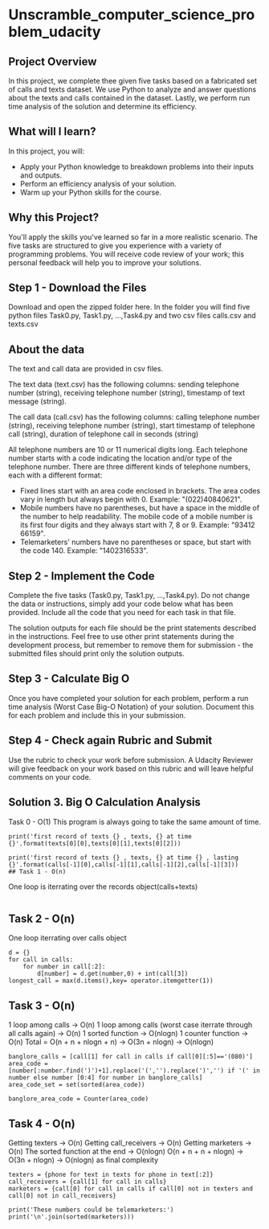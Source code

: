 # Unscramble_computer_science_problem_udacity

## Project Overview
In this project, we complete thee given five tasks based on a fabricated set of calls and texts dataset. 
We use Python to analyze and answer questions about the texts and calls contained in the dataset. Lastly, we 
perform run time analysis of the solution and determine its efficiency.

## What will I learn?
In this project, you will:

- Apply your Python knowledge to breakdown problems into their inputs and outputs.
- Perform an efficiency analysis of your solution.
- Warm up your Python skills for the course.

## Why this Project?
You'll apply the skills you've learned so far in a more realistic scenario. The five tasks are structured to give you 
experience with a variety of programming problems. You will receive code review of your work; this personal feedback 
will help you to improve your solutions.

## Step 1 - Download the Files
Download and open the zipped folder here. In the folder you will find five python files Task0.py, Task1.py, ...,Task4.py 
and two csv files calls.csv and texts.csv

## About the data
The text and call data are provided in csv files.

The text data (text.csv) has the following columns: sending telephone number (string), 
receiving telephone number (string), timestamp of text message (string).

The call data (call.csv) has the following columns: calling telephone number (string), 
receiving telephone number (string), start timestamp of telephone call (string), 
duration of telephone call in seconds (string)

All telephone numbers are 10 or 11 numerical digits long. Each telephone number starts with a code indicating the 
location and/or type of the telephone number. There are three different kinds of telephone numbers, 
each with a different format:

- Fixed lines start with an area code enclosed in brackets. The area codes vary in length but always begin with 0. 
Example: "(022)40840621".
- Mobile numbers have no parentheses, but have a space in the middle of the number to help readability. 
The mobile code of a mobile number is its first four digits and they always start with 7, 8 or 9. Example: "93412 66159".
- Telemarketers' numbers have no parentheses or space, but start with the code 140. Example: "1402316533".

## Step 2 - Implement the Code
Complete the five tasks (Task0.py, Task1.py, ...,Task4.py). Do not change the data or instructions, simply add your code 
below what has been provided. Include all the code that you need for each task in that file.

The solution outputs for each file should be the print statements described in the instructions. Feel free to use other 
print statements during the development process, but remember to remove them for submission - the submitted files should 
print only the solution outputs.

## Step 3 - Calculate Big O
Once you have completed your solution for each problem, perform a run time analysis (Worst Case Big-O Notation) of your 
solution. Document this for each problem and include this in your submission.

## Step 4 - Check again Rubric and Submit
Use the rubric to check your work before submission. A Udacity Reviewer will give feedback on your work based on this 
rubric and will leave helpful comments on your code.

## Solution 3. Big O Calculation Analysis
Task 0 - O(1)
This program is always going to take the same amount of time.

```
print('first record of texts {} , texts, {} at time {}'.format(texts[0][0],texts[0][1],texts[0][2]))

print('first record of texts {} , texts, {} at time {} , lasting {}'.format(calls[-1][0],calls[-1][1],calls[-1][2],calls[-1][3]))
## Task 1 - O(n)
```

One loop is iterrating over the records object(calls+texts)
```print('There are {} different telephone numbers in the records'.format(len(set([phone for records in (calls+texts) for phone in records[:2]]))))
```

## Task 2 - O(n)
One loop iterrating over calls object
```
d = {}
for call in calls:
    for number in call[:2]:
        d[number] = d.get(number,0) + int(call[3])
longest_call = max(d.items(),key= operator.itemgetter(1))
```
## Task 3 - O(n)
1 loop among calls -> O(n)
1 loop among calls (worst case iterrate through all calls again) -> O(n)
1 sorted function -> O(nlogn)
1 counter function -> O(n)
Total = O(n + n + nlogn + n) -> O(3n + nlogn) -> O(nlogn)
```
banglore_calls = [call[1] for call in calls if call[0][:5]=='(080)']
area_code = [number[:number.find(')')+1].replace('(','').replace(')','') if '(' in number else number [0:4] for number in banglore_calls]
area_code_set = set(sorted(area_code))

banglore_area_code = Counter(area_code)
```
## Task 4 - O(n)
Getting texters -> O(n) 
Getting call_receivers -> O(n) 
Getting marketers -> O(n) 
The sorted function at the end -> O(nlogn) O(n + n + n + nlogn) -> O(3n + nlogn) 
-> O(nlogn) as final complexity

```
texters = {phone for text in texts for phone in text[:2]}
call_receivers = {call[1] for call in calls}
marketers = {call[0] for call in calls if call[0] not in texters and call[0] not in call_receivers}

print('These numbers could be telemarketers:')
print('\n'.join(sorted(marketers)))
```
